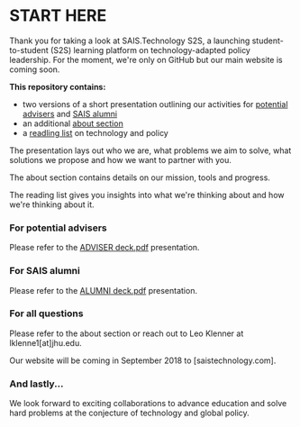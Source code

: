 # START HERE

Thank you for taking a look at SAIS.Technology S2S, a launching student-to-student (S2S) learning platform on technology-adapted policy leadership. For the moment, we're only on GitHub but our main website is coming soon.

**This repository contains:**
* two versions of a short presentation outlining our activities for [potential advisers](https://github.com/LeoQK/SAIS-Technology-S2S/blob/master/ADVISER%20deck.pdf) and [SAIS alumni](https://github.com/LeoQK/SAIS-Technology-S2S/blob/master/ALUMNI%20deck.pdf)
* an additional [about section](https://github.com/LeoQK/SAIS-Technology-S2S/blob/master/About.md)
* a [readling list](https://github.com/LeoQK/SAIS-Technology-S2S/blob/master/Reading%20list.md) on technology and policy

The presentation lays out who we are, what problems we aim to solve, what solutions we propose and how we want to partner with you. 

The about section contains details on our mission, tools and progress.

The reading list gives you insights into what we're thinking about and how we're thinking about it.

### For potential advisers

Please refer to the [ADVISER deck.pdf](https://github.com/LeoQK/SAIS-Technology-S2S/blob/master/ADVISER%20deck.pdf) presentation.

### For SAIS alumni

Please refer to the [ALUMNI deck.pdf](https://github.com/LeoQK/SAIS-Technology-S2S/blob/master/ALUMNI%20deck.pdf) presentation.

### For all questions

Please refer to the about section or reach out to Leo Klenner at lklenne1[at]jhu.edu.

Our website will be coming in September 2018 to [saistechnology.com].

### And lastly...
We look forward to exciting collaborations to advance education and solve hard problems at the conjecture of technology and global policy.
